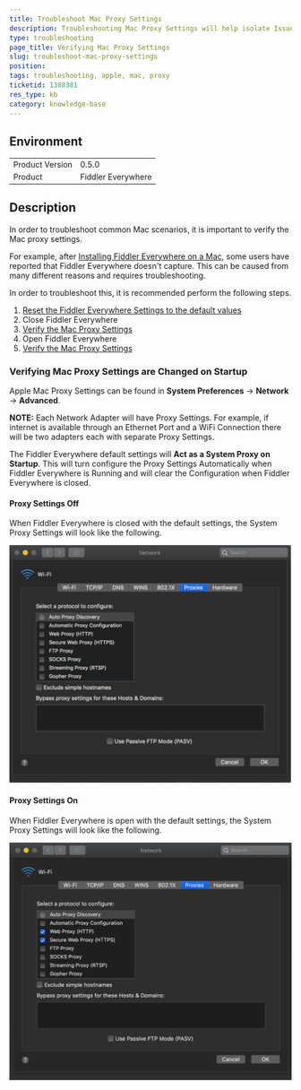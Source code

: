 ```yaml
---
title: Troubleshoot Mac Proxy Settings
description: Troubleshooting Mac Proxy Settings will help isolate Issues
type: troubleshooting
page_title: Verifying Mac Proxy Settings
slug: troubleshoot-mac-proxy-settings
position: 
tags: troubleshooting, apple, mac, proxy
ticketid: 1388381
res_type: kb
category: knowledge-base
---
```


## Environment
<table>
	<tbody>
		<tr>
			<td>Product Version</td>
			<td>0.5.0</td>
		</tr>
		<tr>
			<td>Product</td>
			<td>Fiddler Everywhere</td>
		</tr>
	</tbody>
</table>

## Description
In order to troubleshoot common Mac scenarios, it is important to verify the Mac proxy settings.

For example, after [Installing Fiddler Everywhere on a Mac](https://docs.telerik.com/fiddler-everywhere/getting-started/installation), some users have reported that Fiddler Everywhere doesn't capture. This can be caused from many different reasons and requires troubleshooting.

In order to troubleshoot this, it is recommended perform the following steps.

1. [Reset the Fiddler Everywhere Settings to the default values](how-to-reset-fiddler-everywhere-settings-to-default)
1. Close Fiddler Everywhere
1. [Verify the Mac Proxy Settings](#verifying-mac-proxy-settings-are-changed-on-startup)
1. Open Fiddler Everywhere
1. [Verify the Mac Proxy Settings](#verifying-mac-proxy-settings-are-changed-on-startup)

### Verifying Mac Proxy Settings are Changed on Startup

Apple Mac Proxy Settings can be found in **System Preferences** -> **Network** -> **Advanced**.

**NOTE:** Each Network Adapter will have Proxy Settings. For example, if internet is available through an Ethernet Port and a WiFi Connection there will be two adapters each with separate Proxy Settings.

The Fiddler Everywhere default settings will **Act as a System Proxy on Startup**. This will turn configure the Proxy Settings Automatically when Fiddler Everywhere is Running and will clear the Configuration when Fiddler Everywhere is closed.

#### Proxy Settings Off
When Fiddler Everywhere is closed with the default settings, the System Proxy Settings will look like the following.

![mac proxy settings no proxy](../images/mac-proxy-settings-no-proxy.png)

#### Proxy Settings On
When Fiddler Everywhere is open with the default settings, the System Proxy Settings will look like the following.

![mac proxy settings with proxy](../images/mac-proxy-settings-proxy-on.png)